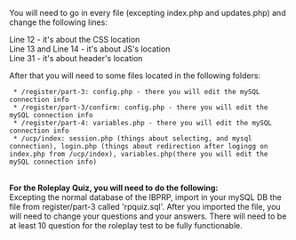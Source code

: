 
You will need to go in every file (excepting index.php and updates.php) and change the following lines:

Line 12 - it's about the CSS location<br>
Line 13 and Line 14 - it's about JS's location<br>
Line 31 - it's about header's location

After that you will need to some files located in the following folders:

     * /register/part-3: config.php - there you will edit the mySQL connection info
     * /register/part-3/confirm: config.php - there you will edit the mySQL connection info
     * /register/part-4: variables.php - there you will edit the mySQL connection info
     * /ucp/index: session.php (things about selecting, and mysql connection), login.php (things about redirection after logingg on index.php from /ucp/index), variables.php(there you will edit the mySQL connection info)


<br><b>For the Roleplay Quiz, you will need to do the following:</b><br>
Excepting the normal database of the IBPRP, import in your mySQL DB the file from register/part-3 called 'rpquiz.sql'. After you imported the file, you will need to change your questions and your answers. There will need to be at least 10 question for the roleplay test to be fully functionable.

